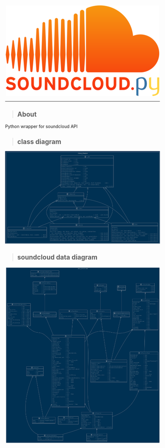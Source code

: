 
<p align="center">
  <img src="docs/img/ScPyLogo.png" width="500"/>
</p>

---

> ## About

Python wrapper for soundcloud API

> ## class diagram

<p align="center">
  <img src="docs/img/classDiagram.png" width=""/>
</p>

> ## soundcloud data diagram
>
> <p align="center">
  <img src="docs/img/dataDiagram.png" width=""/>
</p>
